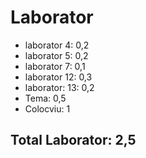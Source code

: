 
# Laborator
- laborator 4: 0,2
- laborator 5: 0,2
- laborator 7: 0,1
- laborator 12: 0,3
- laborator: 13: 0,2
- Tema: 0,5
- Colocviu: 1
## Total Laborator: 2,5
